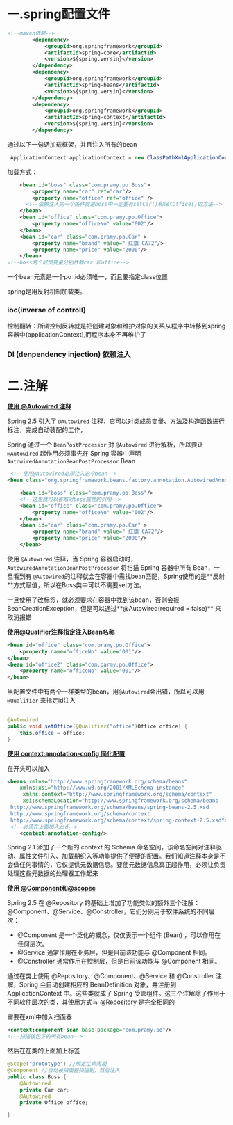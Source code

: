 # 一.spring配置文件

```xml
<!--maven依赖-->
        <dependency>
            <groupId>org.springframework</groupId>
            <artifactId>spring-core</artifactId>
            <version>${spring.versin}</version>
        </dependency>
        <dependency>
            <groupId>org.springframework</groupId>
            <artifactId>spring-beans</artifactId>
            <version>${spring.versin}</version>
        </dependency>
        <dependency>
            <groupId>org.springframework</groupId>
            <artifactId>spring-context</artifactId>
            <version>${spring.versin}</version>
        </dependency>
```
通过以下一句话加载框架，并且注入所有的bean
```java
 ApplicationContext applicationContext = new ClassPathXmlApplicationContext("springAction.xml");
```

加载方式：

```xml
    <bean id="boss" class="com.pramy.po.Boss">
        <property name="car" ref="car"/>
        <property name="office" ref="office" />
      <!--依赖注入的一个条件就是boss中一定要有setCar()和setOffice()的方法-->
    </bean>
    <bean id="office" class="com.pramy.po.Office">
        <property name="officeNo" value="002"/>
    </bean>
    <bean id="car" class="com.pramy.po.Car" >
        <property name="brand" value=" 红旗 CA72"/>
        <property name="price" value="2000"/>
    </bean>
<!--boss两个成员变量分别依赖car 和office-->
```

一个bean元素是一个po ,id必须唯一，而且要指定class位置

spring是用反射机制加载类。

### ioc(inverse of controll)

控制翻转：所谓控制反转就是把创建对象和维护对象的关系从程序中转移到spring容器中(applicationContext),而程序本身不再维护了

### DI (denpendency injection) 依赖注入

# 二.注解

[**使用 @Autowired 注释**]()

Spring 2.5 引入了 `@Autowired` 注释，它可以对类成员变量、方法及构造函数进行标注，完成自动装配的工作，

Spring 通过一个 `BeanPostProcessor` 对 `@Autowired` 进行解析，所以要让`@Autowired` 起作用必须事先在 Spring 容器中声明`AutowiredAnnotationBeanPostProcessor` Bean

```xml
 <!--使用@Autowired必须注入这个bean-->
<bean class="org.springframework.beans.factory.annotation.AutowiredAnnotationBeanPostProcessor"/>

    <bean id="boss" class="com.pramy.po.Boss"/>
	<!--这里就可以省略对boss属性的引用-->
    <bean id="office" class="com.pramy.po.Office">
        <property name="officeNo" value="002"/>
    </bean>
    <bean id="car" class="com.pramy.po.Car" >
        <property name="brand" value=" 红旗 CA72"/>
        <property name="price" value="2000"/>
    </bean>
```

使用 `@Autowired` 注释，当 Spring 容器启动时，`AutowiredAnnotationBeanPostProcessor` 将扫描 Spring 容器中所有 Bean，一旦看到有 `@Autowired`的注释就会在容器中需找bean匹配，Spring使用的是**反射 **方式赋值，所以在Boss类中可以不需要set方法。

一旦使用了改标签，就必须要求在容器中找到该bean，否则会报BeanCreationException，但是可以通过**@Autowired(required = false)** 来取消报错

[**使用@Qualifier注释指定注入Bean名称**]()

```xml
<bean id="office" class="com.pramy.po.Office">
    <property name="officeNo" value="001"/>
</bean>
<bean id="office2" class="com.parmy.po.Office">
    <property name="officeNo" value="001"/>
</bean>
```

当配置文件中有两个一样类型的bean，用`@Autowired`会出错，所以可以用`@Qualifier` 来指定id注入

```java
             
@Autowired
public void setOffice(@Qualifier("office")Office office) {
    this.office = office;
}
```

[**使用 context:annotation-config 简化配置**]()

在开头可以加入

```xml
<beans xmlns="http://www.springframework.org/schema/beans"
    xmlns:xsi="http://www.w3.org/2001/XMLSchema-instance"
     xmlns:context="http://www.springframework.org/schema/context"
     xsi:schemaLocation="http://www.springframework.org/schema/beans 
 http://www.springframework.org/schema/beans/spring-beans-2.5.xsd
 http://www.springframework.org/schema/context 
 http://www.springframework.org/schema/context/spring-context-2.5.xsd">
 <!--必须在上面加入xsd-->
    <context:annotation-config/>
```

Spring 2.1 添加了一个新的 context 的 Schema 命名空间，该命名空间对注释驱动、属性文件引入、加载期织入等功能提供了便捷的配置。我们知道注释本身是不会做任何事情的，它仅提供元数据信息。要使元数据信息真正起作用，必须让负责处理这些元数据的处理器工作起来

[**使用 @Component和@scopee**]()

Spring 2.5 在 @Repository 的基础上增加了功能类似的额外三个注解：@Component、@Service、@Constroller，它们分别用于软件系统的不同层次：

- @Component 是一个泛化的概念，仅仅表示一个组件 (Bean) ，可以作用在任何层次。
- @Service 通常作用在业务层，但是目前该功能与 @Component 相同。
- @Constroller 通常作用在控制层，但是目前该功能与 @Component 相同。

通过在类上使用 @Repository、@Component、@Service 和 @Constroller 注解，Spring 会自动创建相应的 BeanDefinition 对象，并注册到 ApplicationContext 中。这些类就成了 Spring 受管组件。这三个注解除了作用于不同软件层次的类，其使用方式与 @Repository 是完全相同的

需要在xml中加入扫面器

```xml
<context:component-scan base-package="com.pramy.po"/>
<!--扫描该包下的所有bean-->
```

然后在在类的上面加上标签

```java
@Scope("prototype") //绑定生命周期
@Component //自动被扫面器扫描到，然后注入
public class Boss {
    @Autowired
    private Car car;
    @Autowired
    private Office office;

}
```

